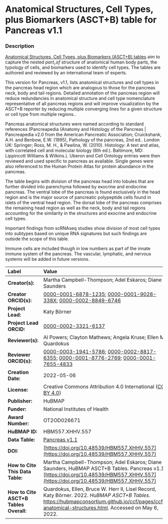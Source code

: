 # Anatomical Structures, Cell Types, plus Biomarkers (ASCT+B) table for Pancreas v1.1

### Description
[Anatomical Structures, Cell Types, plus Biomarkers (ASCT+B) tables](https://hubmapconsortium.github.io/ccf/pages/ccf-anatomical-structures.html) aim to capture the nested *part_of* structure of anatomical human body parts, the typology of cells, and biomarkers used to identify cell types. The tables are authored and reviewed by an international team of experts. 

This version for Pancreas, v1.1, lists anatomical structures and cell types in the pancreas head region which are analogous to those for the pancreas neck, body and tail regions. Detailed annotation of the pancreas region will reduce redundancies in anatomical structure and cell type nomenclature representative of all pancreas regions and will improve visualization by the ASCT+B reporter by reducing multiple converging lines for a given structure or cell type from multiple regions.. 

Pancreas anatomical structures were named according to standard references (Pancreapedia (Anatomy and Histology of the Pancreas | Pancreapedia v2.0 from the American Pancreatic Association; Cruickshank, A.H. and Benbow, E.W. (1995), Pathology of the pancreas, 2nd ed.. London UK: Springer; Ross, M. H., & Pawlina, W. (2010). Histology: A text and atlas, with correlated cell and molecular biology (6th ed.). Baltimore, MD: Lippincott Williams & Wilkins.). Uberon and Cell Ontology entries were then reviewed and used specific to pancreas as available. Single genes were also referenced to the Human Protein Atlas for protein abundance in the pancreas.

The table begins with division of the pancreas head into lobules that are further divided into parenchyma followed by exocrine and endocrine pancreas. The ventral lobe of the pancreas is found exclusively in the head region and is the major source of pancreatic polypeptide cells found in islets of the ventral head region. The dorsal lobe of the pancreas comprises the remaining head region as well as the neck, body and tail regions accounting for the similarity in the structures and exocrine and endocrine cell types.   

Important findings from scRNAseq studies show division of most cell types into subtypes based on unique RNA signatures but such findings are outside the scope of this table. 

Immune cells are included though in low numbers as part of the innate immune system of the pancreas. The vascular, lymphatic, and nervous systems will be added in future versions.  



| Label | Value |
| :------------- |:-------------|
| **Creator(s):** | Martha Campbell-Thompson; Adel Eskaros; Diane Saunders |
| **Creator ORCID(s):** | [0000-0001-6878-1235](https://orcid.org/0000-0001-6878-1235); [0000-0001-9028-338X](https://orcid.org/0000-0001-9028-338X); [0000-0002-8849-6746](https://orcid.org/0000-0002-8849-6746) |
| **Project Lead:** | Katy B&ouml;rner |
| **Project Lead ORCID:** | [0000-0002-3321-6137](https://orcid.org/0000-0002-3321-6137) |
| **Reviewer(s):** | Al Powers; Clayton Mathews; Angela Kruse; Ellen M. Quardokus  |
| **Reviewer ORCID(s):** |[0000-0003-1941-5786](https://orcid.org/0000-0003-1941-5786); [0000-0002-8817-6355](https://orcid.org/0000-0002-8817-6355); [0000-0001-8776-2769](https://orcid.org/0000-0001-8776-2769); [0000-0001-7655-4833](https://orcid.org/0000-0001-7655-4833) |
| **Creation Date:** | 2022-05-06 |
| **License:** | Creative Commons Attribution 4.0 International ([CC BY 4.0](https://creativecommons.org/licenses/by/4.0/)) |
| **Publisher:** | HuBMAP |
| **Funder:** | National Institutes of Health |
| **Award Number:** | OT2OD026671 |
| **HuBMAP ID:** | HBM557.XHHV.557 |
| **Data Table:** | [Pancreas v1.1](https://hubmapconsortium.github.io/ccf-releases/v1.2/asct-b/ASCT-B_VH_Pancreas.csv) |
| **DOI:** |[https://doi.org/10.48539/HBM557.XHHV.557](https://doi.org/10.48539/HBM557.XHHV.557) |
| **How to Cite This Data Table:** | Martha Campbell-Thompson; Adel Eskaros; Diane Saunders, HuBMAP ASCT+B Tables. Pancreas v1.1 [https://doi.org/10.48539/HBM557.XHHV.557](https://doi.org/10.48539/HBM557.XHHV.557) |
| **How to Cite ASCT+B Tables Overall:** | Quardokus, Ellen, Bruce W. Herr II, Lisel Record, Katy B&ouml;rner. 2022. *HuBMAP ASCT+B Tables*. https://hubmapconsortium.github.io/ccf/pages/ccf-anatomical-structures.html. Accessed on May 6, 2022. |
